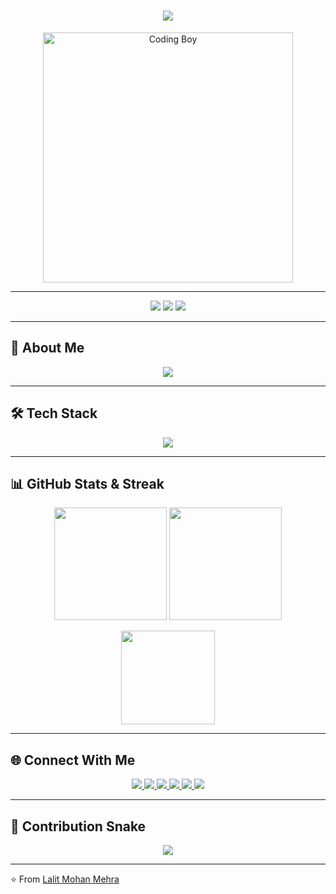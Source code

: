 <!-- Profile Header -->
<h1 align="center">
  <img src="https://readme-typing-svg.herokuapp.com?font=Orbitron&size=35&duration=3000&color=00FFFF&center=true&vCenter=true&width=600&lines=Hi+👋,+I'm+Lalit+Mohan+Mehra;💻+Passionate+Developer;🚀+Exploring+Tech+World;🔥+Always+Learning+New+Things" />
</h1>

<!-- Animated Boy Coding -->
<p align="center">
  <img src="https://user-images.githubusercontent.com/69011963/137184767-79a13ec7-1bb3-4341-a6da-3a149c9c159a.gif" alt="Coding Boy" width="400"/>
</p>

---

<!-- Profile Badges -->
<p align="center">
  <img src="https://komarev.com/ghpvc/?username=lalit-mehra703&label=Profile%20Views&color=blueviolet&style=flat-square" />
  <img src="https://img.shields.io/github/followers/lalit-mehra703?label=Followers&style=flat-square&color=red" />
  <img src="https://img.shields.io/github/stars/lalit-mehra703?label=Stars&style=flat-square&color=yellow" />
</p>

---

## 🚀 About Me
<p align="center">
  <img src="https://readme-typing-svg.herokuapp.com?size=22&duration=4000&color=FF00FF&center=true&vCenter=true&width=600&lines=💻+Coding+Enthusiast;🌱+Learning+Full-Stack+Development;🎯+Focused+on+Building+Projects;⚡+Always+Curious+to+Learn+More" />
</p>

---

## 🛠️ Tech Stack
<p align="center">
  <img src="https://skillicons.dev/icons?i=html,css,js,react,nodejs,express,mysql,mongodb,git,github,vscode,bootstrap" />
</p>

---

## 📊 GitHub Stats & Streak
<p align="center">
  <img src="https://github-readme-stats.vercel.app/api?username=lalit-mehra703&show_icons=true&theme=tokyonight" height="180px" />
  <img src="https://github-readme-streak-stats.herokuapp.com/?user=lalit-mehra703&theme=tokyonight" height="180px" />
</p>

<p align="center">
  <img src="https://github-readme-stats.vercel.app/api/top-langs/?username=lalit-mehra703&layout=compact&theme=tokyonight" height="150px" />
</p>

---

## 🌐 Connect With Me
<p align="center">

  <a href="https://github.com/lalit-mehra703">
    <img src="https://img.shields.io/badge/GitHub-100000?style=for-the-badge&logo=github&logoColor=white" />
  </a>

  <a href="https://www.linkedin.com/in/lalit-mohan-mehra/">
    <img src="https://img.shields.io/badge/LinkedIn-0077B5?style=for-the-badge&logo=linkedin&logoColor=white" />
  </a>

  <a href="https://leetcode.com/u/lucky_mehra703/">
    <img src="https://img.shields.io/badge/LeetCode-FFA116?style=for-the-badge&logo=leetcode&logoColor=black" />
  </a>

  <a href="https://www.codechef.com/users/lucky703">
    <img src="https://img.shields.io/badge/CodeChef-5B4638?style=for-the-badge&logo=codechef&logoColor=white" />
  </a>

  <a href="https://codolio.com/profile/Lucky70">
    <img src="https://img.shields.io/badge/Codolio-000000?style=for-the-badge&logo=codeforces&logoColor=white" />
  </a>

  <a href="https://www.naukri.com/code360/profile/LuckyMehra">
    <img src="https://img.shields.io/badge/CodeNinjas-0088CC?style=for-the-badge&logo=nintendo&logoColor=white" />
  </a>

</p>

---

## 🐍 Contribution Snake
<p align="center">
  <img src="https://raw.githubusercontent.com/lalit-mehra703/lalit-mehra703/output/github-contribution-grid-snake.svg" />
</p>

---

⭐️ From [Lalit Mohan Mehra](https://github.com/lalit-mehra703)
